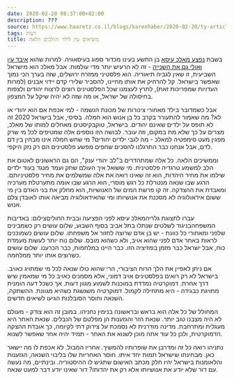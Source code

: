 ```yaml
---
date: 2020-02-20 08:37:00+02:00
description: ???
source: https://www.haaretz.co.il/blogs/karenhaber/2020-02-20/ty-article/0000017f-f8e0-d887-a7ff-f8e45d540000
tags: דעות
title: מוציאים עין לילד והולכים הלאה
---
```


בשבת [נפצע מאלכ עיסא](/news/politics/2020-02-15/ty-article/.premium/0000017f-dba3-d3ff-a7ff-fba3a2070000) בן התשע בעינו מכדור ספוג בעיסאוויה. למרות שהוא [איבד עין ואולי גם את השנייה](/news/law/2020-02-19/ty-article/.premium/0000017f-e38e-d7b2-a77f-e38ff9870000) - זה לא הרעיש יותר מדי עולמות. אבל מאלכ הוא מישראל השביעית, זו שאין לגביה תיאוריה. הוא פלסטיני ממזרח ירושלים, שזה בערך הכי נמוך שאפשר בישראל. קל להרחיק את אותו מחיינו, להסביר שלירי קדם יידוי אבנים (למרות העדויות שמפריכות זאת), לתרץ לעצמנו שכל הפלסטינים רוצים לרצוח יהודים ולצפות בחיסולה של ישראל, או מה שזה לא יהיה שיקל על המצפון. 

אבל כשמדובר בילד מאחורי צינורות של מכונת הנשמה - למי אכפת אם הוא יהודי או לא? מה שאמור להתעורר בקרב כל בן אנוש הוא חמלה. בסיסי, אבל בישראל 2020 זה לא תופס על ילדים שאינם יהודים. בישראל, טוקבקיסטים מאחלים למותו של מאלכ, מצרים על כך שלא מת במקום, וזה עובר. לבושה הזו נוספים אלה שמטיפים לכל מי שרק מפגין מעט סימפטיה למאלכ - מה לגבי ילדים יהודים? מי שחש חמלה אינו מבחין בין דם לדם, אבל אנחנו כבר התרגלנו להסכים שחפים מפשע פלסטינים הם רק נזק היקפי. 

וממשיכים הלאה. כל אלה שמתהדרים ב"לב יהודי ענק", הם גם הראשונים לאטום את הלב למשמע טרגדיה פלסטינית. מי ששואל איך העולם שתק ועמד מנגד בעוד ילדים שילמו את מחיר היהדות, הוא זה שאינו רואה את אלה שמשלמים את מחיר פלסטיניותם. הרגע שבו שנאה מנטרלת כל רגש מוסרי, הוא הרגע שבו אומה מתערטלת מערכיה ומאבדת את ההצדקה. זה קו פרשת המים של האנושיות, הוא מחלק את בני האדם בין מי ששום אידאולוגיה לא מסכנת את אנושיותו ומי שהאידאולוגיה מביאה אותו לאובדן צלם אנוש. 

 עברו לתצוגת גלריהמאלכ עיסא לפני הפציעה ובבית החוליםצילום: באדיבות המשפחהבניגוד לשלטים שנתלו בתל אביב בסוף השבוע, שלום עושים רק כשמבינים שלפני ומאחורי כל כוונת - יש בן אדם שרוצה לחזור אל משפחתו. שלום עושים כשמוכנים לראות באחר אדם לפני שהוא אויב, ולא כשהוא מובס. שלום נוח יותר לעשות מעמדת כוח, אבל ישראל כבר מזמן בפוזיציה הזו. כבר היינו במלחמות, כבר הכרענו. שלום עושים כשרוצים אותו יותר ממלחמה. 

אם ניתן לאפיין את הלך הרוח הציבורי, הרי שהוא כולו שנאה לכל מי שמתויג כאויב. בישראל לא רק רואים בפלסטינים אויב דמוני, אלא מסמנים כאויב כל מי שמאמין שיש דרך אחרת. דמוקרטיה נמדדת במוכנות לשמוע מגוון דעות. אך כשכל דעה הומנית מתויגת כבגידה - היא מתחילה לקמול. דמוקרטיה משגשגת כשהיא מגוונת. ההשתקה, השנאה וחוסר הסובלנות הגיעו לשיאים חדשים. 

המחולל של כל אלה הוא בראש ובראשונה בנימין נתניהו. במובן זה הוא צודק - מעולם לא היה מצבנו טוב יותר. שנאת הזר והגזענות הן מפלטם של הנבלים. שנאת האחר היא מעגלית ומתרחבת. מדינה מודרנית לא נסמכת על צידוק דתי לקיומה, כך אובדת ההצקה הדמוקרטית, ולכן כל עוד אתה מוכן לשנוא את האחר - תמיד יהיה אחר שאפשר לשנוא. 

נתניהו רואה כל זה ומדרבן את שופרותיו להמשיך. אחריו המבול. לא אכפת לו מה יישאר כאן. מבחינתו שישראל תמות יחד איתו. חוסר האחריות שלו בליבוי השנאה, הגזענות והלאומנות בישראל יהיו חלק מכתב האישום שתגיש לו ההיסטוריה. ובינתיים, מה נעשה עם דור שלא יודע את אנושיותו אלא רק את יהדותו? דור שאינו יודע דבר למעט שנאה.